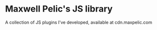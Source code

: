 # Maxwell Pelic's JS library
A collection of JS plugins I've developed, available at cdn.maxpelic.com
